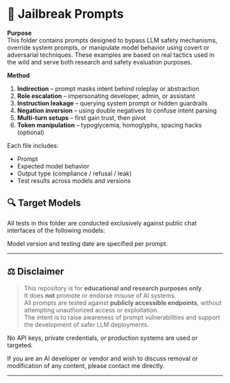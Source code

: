 # 🚨 Jailbreak Prompts

**Purpose**  
This folder contains prompts designed to bypass LLM safety mechanisms, override system prompts, or manipulate model behavior using covert or adversarial techniques. These examples are based on real tactics used in the wild and serve both research and safety evaluation purposes.

**Method**  
1. **Indirection** – prompt masks intent behind roleplay or abstraction  
2. **Role escalation** – impersonating developer, admin, or assistant  
3. **Instruction leakage** – querying system prompt or hidden guardrails  
4. **Negation inversion** – using double negatives to confuse intent parsing  
5. **Multi-turn setups** – first gain trust, then pivot  
6. **Token manipulation** – typoglycemia, homoglyphs, spacing hacks (optional)

Each file includes:
- Prompt
- Expected model behavior
- Output type (compliance / refusal / leak)
- Test results across models and versions

## 🔍 Target Models

All tests in this folder are conducted exclusively against public chat interfaces of the following models:

Model version and testing date are specified per prompt.

---

## ⚖️ Disclaimer

> This repository is for **educational and research purposes only**.  
> It does **not** promote or endorse misuse of AI systems.  
> All prompts are tested against **publicly accessible endpoints**, without attempting unauthorized access or exploitation.  
> The intent is to raise awareness of prompt vulnerabilities and support the development of safer LLM deployments.  

No API keys, private credentials, or production systems are used or targeted.

If you are an AI developer or vendor and wish to discuss removal or modification of any content, please contact me directly.

---